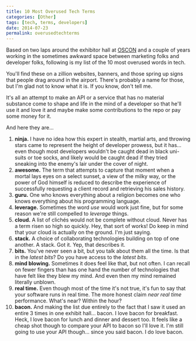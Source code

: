 ```yaml
---
title: 10 Most Overused Tech Terms
categories: [Other]
tags: [tech, terms, developers]
date: 2014-07-23
permalink: overusedtechterms
---
```


Based on two laps around the exhibitor hall at [OSCON](/oscon2014) and a couple of years working in the sometimes awkward space between marketing folks and developer folks, following is my list of the 10 most overused words in tech.


You&#39;ll find these on a zillion websites, banners, and those spring up signs that people drag around in the airport. There&#39;s probably a name for those, but I&#39;m glad not to know what it is. If you know, don&#39;t tell me.

It&#39;s all an attempt to make an API or a service that has no material substance come to shape and life in the mind of a developer so that he&#39;ll use it and love it and maybe make some contributions to the repo or pay some money for it.

And here they are...

1.  **ninja.** I have no idea how this expert in stealth, martial arts, and throwing stars came to represent the height of developer prowess, but it has... even though most developers wouldn&#39;t be caught dead in black uni-suits or toe socks, and likely would be caught dead if they tried sneaking into the enemy&#39;s lair under the cover of night.
2.  **awesome.** The term that attempts to capture that moment when a mortal lays eyes on a select sunset, a view of the milky way, or the power of God himself is reduced to describe the experience of successfully requesting a client record and retrieving his sales history.
3.  **guru.** One who knows everything about a religion becomes one who knows everything about his programming language.
4.  **leverage.** Sometimes the word _use_ would work just fine, but for some reason we&#39;re still compelled to _leverage_ things.
5.  **cloud.** A list of clich&eacute;s would not be complete without cloud. Never has a term risen so high so quickly. Hey, that sort of works! Do keep in mind that your cloud is actually on the ground. I&#39;m just saying.
6.  **stack.** A choice of collaborating technologies building on top of one another. A stack. Got it. Yep, that describes it.
7.  **bits.** You&#39;ve never seen a bit, but you talk about them all the time. Is that in the _latest bits_? Do you have access to the _latest bits_.
8.  **mind blowing.** Sometimes it does feel like that, but not often. I can recall on fewer fingers than has one hand the number of technologies that have felt like they blew my mind. And even then my mind remained literally unblown.
9.  **real time.** Even though most of the time it&#39;s not true, it&#39;s fun to say that your software runs in real time. The more honest claim _near real time_ performance. What&#39;s near? Within the hour?
10.  **bacon.** And making the list due entirely to the fact that I saw it used an entire 3 times in one exhibit hall... bacon. I love bacon for breakfast. Heck, I love bacon for lunch and dinner and dessert too. It feels like a cheap shot though to compare your API to bacon so I&#39;ll love it. I&#39;m still going to use your API though... since you said bacon. I do love bacon.

 
